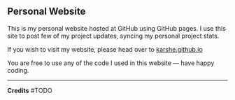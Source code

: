 <h2>
 Personal Website
</h2>

<p>
  This is my personal website hosted at GitHub using GitHub pages. I use this site to post few of my project updates, syncing my personal project stats.
</p>

<p>
 If you wish to visit my website, please head over to
 <a href="https://karshe.github.io/">karshe.github.io</a>
</p>

<p>
 You are free to use any of the code I used in this website &mdash; have happy coding. 
</p>

<hr />
<b>Credits</b>
#TODO
